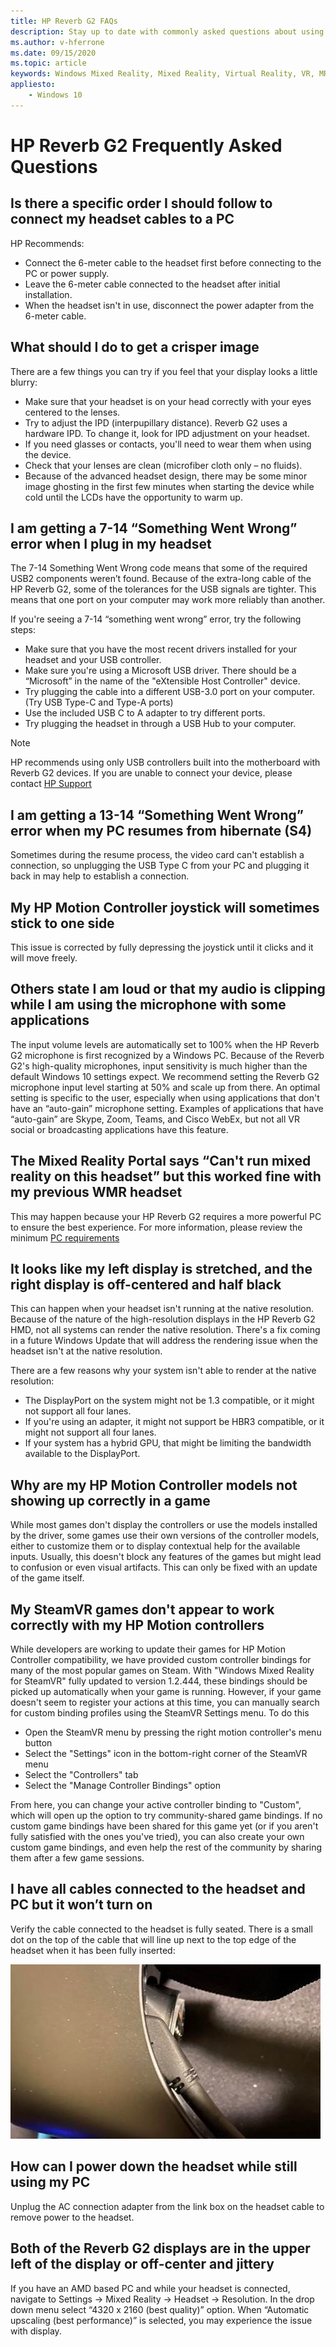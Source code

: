 ```yaml
---
title: HP Reverb G2 FAQs
description: Stay up to date with commonly asked questions about using HP Reverb G2 headset with Windows Mixed Reality immersive headsets.
ms.author: v-hferrone
ms.date: 09/15/2020
ms.topic: article
keywords: Windows Mixed Reality, Mixed Reality, Virtual Reality, VR, MR, Troubleshoot, Errors, Help, Support, Performance
appliesto:
    - Windows 10
---
```


# HP Reverb G2 Frequently Asked Questions

## Is there a specific order I should follow to connect my headset cables to a PC

HP Recommends:

- Connect the 6-meter cable to the headset first before connecting to the PC or power supply.
- Leave the 6-meter cable connected to the headset after initial installation.
- When the headset isn't in use, disconnect the power adapter from the 6-meter cable.

## What should I do to get a crisper image

There are a few things you can try if you feel that your display looks a little blurry:

- Make sure that your headset is on your head correctly with your eyes centered to the lenses.
- Try to adjust the IPD (interpupillary distance). Reverb G2 uses a hardware IPD. To change it, look for IPD adjustment on your headset.
- If you need glasses or contacts, you'll need to wear them when using the device.
- Check that your lenses are clean (microfiber cloth only – no fluids).
- Because of the advanced headset design, there may be some minor image ghosting in the first few minutes when starting the device while cold until the LCDs have the opportunity to warm up.

## I am getting a 7-14 “Something Went Wrong” error when I plug in my headset

The 7-14 Something Went Wrong code means that some of the required USB2 components weren’t found.  Because of the extra-long cable of the HP Reverb G2, some of the tolerances for the USB signals are tighter.  This means that one port on your computer may work more reliably than another.

If you're seeing a 7-14 “something went wrong” error, try the following steps:

- Make sure that you have the most recent drivers installed for your headset and your USB controller.
- Make sure you're using a Microsoft USB driver. There should be a “Microsoft” in the name of the "eXtensible Host Controller" device.
- Try plugging the cable into a different USB-3.0 port on your computer. (Try USB Type-C and Type-A ports)
- Use the included USB C to A adapter to try different ports.
- Try plugging the headset in through a USB Hub to your computer.

> [!NOTE]
> HP recommends using only USB controllers built into the motherboard with Reverb G2
> devices.
> If you are unable to connect your device, please contact [HP Support](https://support.hp.com/us-en)

## I am getting a 13-14 “Something Went Wrong” error when my PC resumes from hibernate (S4)

Sometimes during the resume process, the video card can't establish a connection, so unplugging the USB Type C from your PC and plugging it back in may help to establish a connection.

## My HP Motion Controller joystick will sometimes stick to one side

This issue is corrected by fully depressing the joystick until it clicks and it will move freely.

## Others state I am loud or that my audio is clipping while I am using the microphone with some applications

The input volume levels are automatically set to 100% when the HP Reverb G2 microphone is first recognized by a Windows PC. Because of the Reverb G2's high-quality microphones, input sensitivity is much higher than the default Windows 10 settings expect. We recommend setting the Reverb G2 microphone input level starting at 50% and scale up from there. An optimal setting is specific to the user, especially when using applications that don't have an “auto-gain” microphone setting. Examples of applications that have “auto-gain” are Skype, Zoom, Teams, and Cisco WebEx, but not all VR social or broadcasting applications have this feature.

## The Mixed Reality Portal says “Can't run mixed reality on this headset” but this worked fine with my previous WMR headset

This may happen because your HP Reverb G2 requires a more powerful PC to ensure the best experience. For more information, please review the minimum [PC requirements](windows-mixed-reality-minimum-pc-hardware-compatibility-guidelines.md)

## It looks like my left display is stretched, and the right display is off-centered and half black

This can happen when your headset isn't running at the native resolution. Because of the nature of the high-resolution displays in the HP Reverb G2 HMD, not all systems can render the native resolution. There's a fix coming in a future Windows Update that will address the rendering issue when the headset isn't at the native resolution.

There are a few reasons why your system isn't able to render at the native resolution:

- The DisplayPort on the system might not be 1.3 compatible, or it might not support all four lanes.
- If you're using an adapter, it might not support be HBR3 compatible, or it might not support all four lanes.
- If your system has a hybrid GPU, that might be limiting the bandwidth available to the DisplayPort.

## Why are my HP Motion Controller models not showing up correctly in a game

While most games don't display the controllers or use the models installed by the driver, some games use their own versions of the controller models, either to customize them or to display contextual help for the available inputs. Usually, this doesn't block any features of the games but might lead to confusion or even visual artifacts. This can only be fixed with an update of the game itself.

## My SteamVR games don't appear to work correctly with my HP Motion controllers

While developers are working to update their games for HP Motion Controller compatibility, we have provided custom controller bindings for many of the most popular games on Steam. With "Windows Mixed Reality for SteamVR" fully updated to version 1.2.444, these bindings should be picked up automatically when your game is running. However, if your game doesn't seem to register your actions at this time, you can manually search for custom binding profiles using the SteamVR Settings menu.
To do this

- Open the SteamVR menu by pressing the right motion controller's menu button
- Select the "Settings" icon in the bottom-right corner of the SteamVR menu
- Select the "Controllers" tab
- Select the "Manage Controller Bindings" option

From here, you can change your active controller binding to "Custom", which will open up the option to try community-shared game bindings.
If no custom game bindings have been shared for this game yet (or if you aren't fully satisfied with the ones you've tried), you can also create your own custom game bindings, and even help the rest of the community by sharing them after a few game sessions.

## I have all cables connected to the headset and PC but it won’t turn on

Verify the cable connected to the headset is fully seated. There is a small dot on the top of the cable that will line up next to the top edge of the headset when it has been fully inserted:

![Small dot on the top of the cable](images/small-dot.jpg)

## How can I power down the headset while still using my PC

Unplug the AC connection adapter from the link box on the headset cable to remove power to the headset.

## Both of the Reverb G2 displays are in the upper left of the display or off-center and jittery

If you have an AMD based PC and while your headset is connected, navigate to Settings -> Mixed Reality -> Headset -> Resolution.
In the drop down menu select  “4320 x 2160 (best quality)” option. When “Automatic upscaling (best performance)” is selected, you may experience the issue with display.
